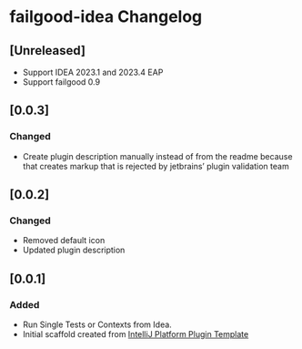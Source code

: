 <!-- Keep a Changelog guide -> https://keepachangelog.com -->

# failgood-idea Changelog

## [Unreleased]

- Support IDEA 2023.1 and 2023.4 EAP
- Support failgood 0.9

## [0.0.3]

### Changed

- Create plugin description manually instead of from the readme because that creates markup that is rejected by
  jetbrains’ plugin validation team

## [0.0.2]

### Changed

- Removed default icon
- Updated plugin description

## [0.0.1]

### Added

- Run Single Tests or Contexts from Idea.
- Initial scaffold created from [IntelliJ Platform Plugin Template](https://github.com/JetBrains/intellij-platform-plugin-template)
